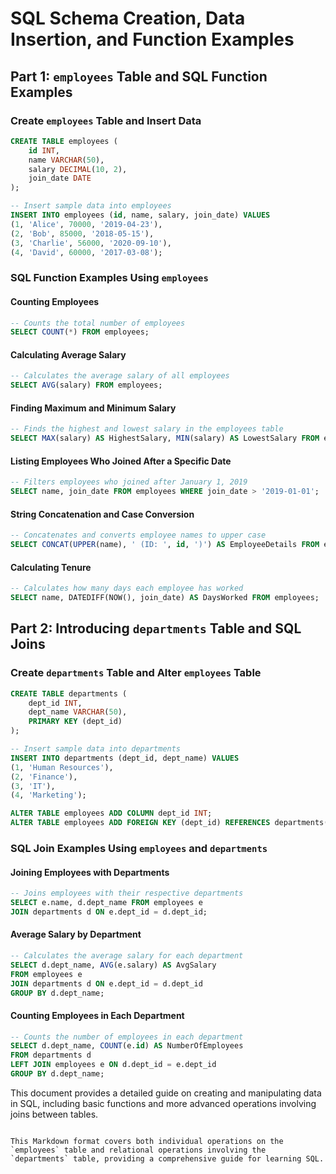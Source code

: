 # SQL Schema Creation, Data Insertion, and Function Examples

## Part 1: `employees` Table and SQL Function Examples

### Create `employees` Table and Insert Data

```sql
CREATE TABLE employees (
    id INT,
    name VARCHAR(50),
    salary DECIMAL(10, 2),
    join_date DATE
);

-- Insert sample data into employees
INSERT INTO employees (id, name, salary, join_date) VALUES
(1, 'Alice', 70000, '2019-04-23'),
(2, 'Bob', 85000, '2018-05-15'),
(3, 'Charlie', 56000, '2020-09-10'),
(4, 'David', 60000, '2017-03-08');
```

### SQL Function Examples Using `employees`

#### Counting Employees

```sql
-- Counts the total number of employees
SELECT COUNT(*) FROM employees;
```

#### Calculating Average Salary

```sql
-- Calculates the average salary of all employees
SELECT AVG(salary) FROM employees;
```

#### Finding Maximum and Minimum Salary

```sql
-- Finds the highest and lowest salary in the employees table
SELECT MAX(salary) AS HighestSalary, MIN(salary) AS LowestSalary FROM employees;
```

#### Listing Employees Who Joined After a Specific Date

```sql
-- Filters employees who joined after January 1, 2019
SELECT name, join_date FROM employees WHERE join_date > '2019-01-01';
```

#### String Concatenation and Case Conversion

```sql
-- Concatenates and converts employee names to upper case
SELECT CONCAT(UPPER(name), ' (ID: ', id, ')') AS EmployeeDetails FROM employees;
```

#### Calculating Tenure

```sql
-- Calculates how many days each employee has worked
SELECT name, DATEDIFF(NOW(), join_date) AS DaysWorked FROM employees;
```

## Part 2: Introducing `departments` Table and SQL Joins

### Create `departments` Table and Alter `employees` Table

```sql
CREATE TABLE departments (
    dept_id INT,
    dept_name VARCHAR(50),
    PRIMARY KEY (dept_id)
);

-- Insert sample data into departments
INSERT INTO departments (dept_id, dept_name) VALUES
(1, 'Human Resources'),
(2, 'Finance'),
(3, 'IT'),
(4, 'Marketing');

ALTER TABLE employees ADD COLUMN dept_id INT;
ALTER TABLE employees ADD FOREIGN KEY (dept_id) REFERENCES departments(dept_id);
```

### SQL Join Examples Using `employees` and `departments`

#### Joining Employees with Departments

```sql
-- Joins employees with their respective departments
SELECT e.name, d.dept_name FROM employees e
JOIN departments d ON e.dept_id = d.dept_id;
```

#### Average Salary by Department

```sql
-- Calculates the average salary for each department
SELECT d.dept_name, AVG(e.salary) AS AvgSalary
FROM employees e
JOIN departments d ON e.dept_id = d.dept_id
GROUP BY d.dept_name;
```

#### Counting Employees in Each Department

```sql
-- Counts the number of employees in each department
SELECT d.dept_name, COUNT(e.id) AS NumberOfEmployees
FROM departments d
LEFT JOIN employees e ON d.dept_id = e.dept_id
GROUP BY d.dept_name;
```

This document provides a detailed guide on creating and manipulating data in SQL, including basic functions and more advanced operations involving joins between tables.
```

This Markdown format covers both individual operations on the `employees` table and relational operations involving the `departments` table, providing a comprehensive guide for learning SQL.
